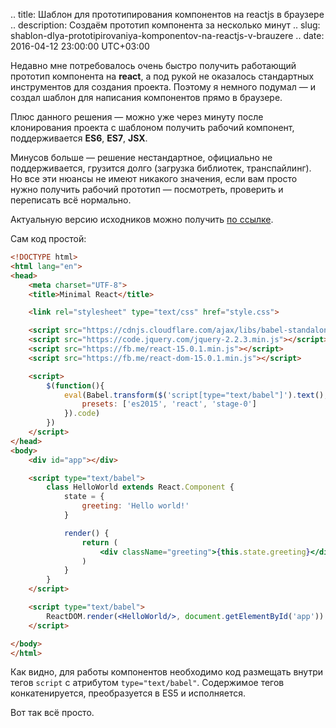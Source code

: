 .. title: Шаблон для прототипирования компонентов на reactjs в браузере
.. description: Создаём прототип компонента за несколько минут
.. slug: shablon-dlya-prototipirovaniya-komponentov-na-reactjs-v-brauzere
.. date: 2016-04-12 23:00:00 UTC+03:00


Недавно мне потребовалось очень быстро получить работающий прототип компонента на **react**, а под рукой не оказалось стандартных инструментов для создания проекта. Поэтому я немного подумал — и создал шаблон для написания компонентов прямо в браузере.

Плюс данного решения — можно уже через минуту после клонирования проекта с шаблоном получить рабочий компонент, поддерживается **ES6**, **ES7**, **JSX**.

Минусов больше — решение нестандартное, официально не поддерживается, грузится долго (загрузка библиотек, транспайлинг). Но все эти нюансы не имеют никакого значения, если вам просто нужно получить рабочий прототип — посмотреть, проверить и переписать всё нормально.

Актуальную версию исходников можно получить [по ссылке](https://github.com/asyncee/react-minimal.git).

Сам код простой:

```html
<!DOCTYPE html>
<html lang="en">
<head>
    <meta charset="UTF-8">
    <title>Minimal React</title>

    <link rel="stylesheet" type="text/css" href="style.css">

    <script src="https://cdnjs.cloudflare.com/ajax/libs/babel-standalone/6.4.4/babel.min.js"></script>
    <script src="https://code.jquery.com/jquery-2.2.3.min.js"></script>
    <script src="https://fb.me/react-15.0.1.min.js"></script>
    <script src="https://fb.me/react-dom-15.0.1.min.js"></script>

    <script>
        $(function(){
            eval(Babel.transform($('script[type="text/babel"]').text(), {
                presets: ['es2015', 'react', 'stage-0']
            }).code)
        })
    </script>
</head>
<body>
    <div id="app"></div>

    <script type="text/babel">
        class HelloWorld extends React.Component {
            state = {
                greeting: 'Hello world!'
            }

            render() {
                return (
                    <div className="greeting">{this.state.greeting}</div>
                )
            }
        }
    </script>

    <script type="text/babel">
        ReactDOM.render(<HelloWorld/>, document.getElementById('app'))
    </script>

</body>
</html>
```

Как видно, для работы компонентов необходимо код размещать внутри тегов ``script`` с атрибутом ``type="text/babel"``. Содержимое тегов конкатенируется, преобразуется в ES5 и исполняется.

Вот так всё просто.

